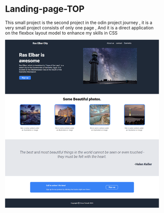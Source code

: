 # Landing-page-TOP
This small project is the second project in the odin project journey , 
it is a very small project consists of only one page ,
And it is a direct application on the flexbox layout model to enhance my skills in CSS 

<img src="./images/screencapture-omar-fetooh-github-io-Landing-page-TOP-2024-02-25-14_21_44.png" alt="">
